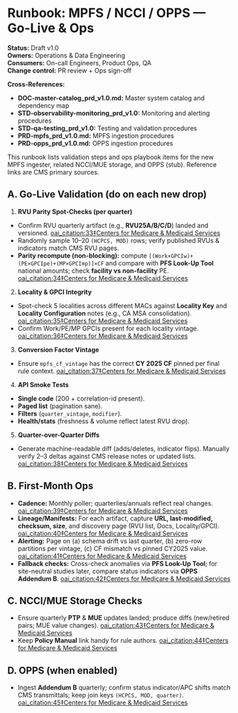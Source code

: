 # Runbook: MPFS / NCCI / OPPS — Go-Live & Ops

**Status:** Draft v1.0  
**Owners:** Operations & Data Engineering  
**Consumers:** On-call Engineers, Product Ops, QA  
**Change control:** PR review + Ops sign-off

**Cross-References:**
- **DOC-master-catalog_prd_v1.0.md:** Master system catalog and dependency map
- **STD-observability-monitoring_prd_v1.0:** Monitoring and alerting procedures
- **STD-qa-testing_prd_v1.0:** Testing and validation procedures
- **PRD-mpfs_prd_v1.0.md:** MPFS ingestion procedures
- **PRD-opps_prd_v1.0.md:** OPPS ingestion procedures

This runbook lists validation steps and ops playbook items for the new MPFS ingester, related NCCI/MUE storage, and OPPS (stub). Reference links are CMS primary sources.

## A. Go-Live Validation (do on each new drop)

1) **RVU Parity Spot-Checks (per quarter)**
- Confirm RVU quarterly artifact (e.g., **RVU25A/B/C/D**) landed and versioned.  [oai_citation:33‡Centers for Medicare & Medicaid Services](https://www.cms.gov/medicare/payment/fee-schedules/physician/pfs-relative-value-files?utm_source=chatgpt.com)
- Randomly sample 10–20 `(HCPCS, MOD)` rows; verify published RVUs & indicators match CMS RVU pages.
- **Parity recompute (non-blocking):** compute `[(Work×GPCIw)+(PE×GPCIpe)+(MP×GPCImp)]×CF` and compare with **PFS Look-Up Tool** national amounts; check **facility vs non-facility** PE.  [oai_citation:34‡Centers for Medicare & Medicaid Services](https://www.cms.gov/medicare/physician-fee-schedule/search/overview?utm_source=chatgpt.com)

2) **Locality & GPCI Integrity**
- Spot-check 5 localities across different MACs against **Locality Key** and **Locality Configuration** notes (e.g., CA MSA consolidation).  [oai_citation:35‡Centers for Medicare & Medicaid Services](https://www.cms.gov/medicare/payment/fee-schedules/physician-fee-schedule/locality-key?utm_source=chatgpt.com)
- Confirm Work/PE/MP GPCIs present for each locality vintage.  [oai_citation:36‡Centers for Medicare & Medicaid Services](https://www.cms.gov/medicare/physician-fee-schedule/search/documentation?utm_source=chatgpt.com)

3) **Conversion Factor Vintage**
- Ensure `mpfs_cf_vintage` has the correct **CY 2025 CF** pinned per final rule context.  [oai_citation:37‡Centers for Medicare & Medicaid Services](https://www.cms.gov/newsroom/press-releases/hhs-finalizes-physician-payment-rule-strengthening-person-centered-care-and-health-quality-measures?utm_source=chatgpt.com)

4) **API Smoke Tests**
- **Single code** (200 + correlation-id present).
- **Paged list** (pagination sane).
- **Filters** (`quarter_vintage`, `modifier`).
- **Health/stats** (freshness & volume reflect latest RVU drop).

5) **Quarter-over-Quarter Diffs**
- Generate machine-readable diff (adds/deletes, indicator flips). Manually verify 2–3 deltas against CMS release notes or updated lists.  [oai_citation:38‡Centers for Medicare & Medicaid Services](https://www.cms.gov/medicare/payment/fee-schedules/physician/pfs-relative-value-files?utm_source=chatgpt.com)

## B. First-Month Ops

- **Cadence:** Monthly poller; quarterlies/annuals reflect real changes.  [oai_citation:39‡Centers for Medicare & Medicaid Services](https://www.cms.gov/medicare/payment/fee-schedules/physician/pfs-relative-value-files?utm_source=chatgpt.com)  
- **Lineage/Manifests:** For each artifact, capture **URL, last-modified, checksum, size**, and discovery page (RVU list, Docs, Locality/GPCI).  [oai_citation:40‡Centers for Medicare & Medicaid Services](https://www.cms.gov/medicare/payment/fee-schedules/physician/pfs-relative-value-files?utm_source=chatgpt.com)
- **Alerting:** Page on (a) schema drift vs last quarter, (b) zero-row partitions per vintage, (c) CF mismatch vs pinned CY2025 value.  [oai_citation:41‡Centers for Medicare & Medicaid Services](https://www.cms.gov/newsroom/press-releases/hhs-finalizes-physician-payment-rule-strengthening-person-centered-care-and-health-quality-measures?utm_source=chatgpt.com)
- **Fallback checks:** Cross-check anomalies via **PFS Look-Up Tool**; for site-neutral studies later, compare status indicators via **OPPS Addendum B**.  [oai_citation:42‡Centers for Medicare & Medicaid Services](https://www.cms.gov/medicare/physician-fee-schedule/search/overview?utm_source=chatgpt.com)

## C. NCCI/MUE Storage Checks

- Ensure quarterly **PTP** & **MUE** updates landed; produce diffs (new/retired pairs; MUE value changes).  [oai_citation:43‡Centers for Medicare & Medicaid Services](https://www.cms.gov/medicare/coding-billing/national-correct-coding-initiative-ncci-edits/medicare-ncci-procedure-procedure-ptp-edits?utm_source=chatgpt.com)
- Keep **Policy Manual** link handy for rule authors.  [oai_citation:44‡Centers for Medicare & Medicaid Services](https://www.cms.gov/medicare/coding-billing/national-correct-coding-initiative-ncci-edits/medicare-ncci-policy-manual?utm_source=chatgpt.com)

## D. OPPS (when enabled)

- Ingest **Addendum B** quarterly; confirm status indicator/APC shifts match CMS transmittals; keep join keys `(HCPCS, MOD, quarter)`.  [oai_citation:45‡Centers for Medicare & Medicaid Services](https://www.cms.gov/medicare/payment/prospective-payment-systems/hospital-outpatient-pps/quarterly-addenda-updates?utm_source=chatgpt.com)
